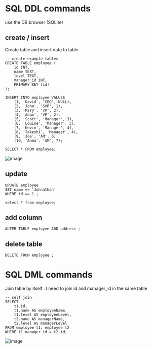 # SQL DDL commands
use the DB browser (SQLite)
## create / insert 
Create table and insert data to table
```
-- create example tables
CREATE TABLE employee (
    id INT,
    name TEXT,
    level TEXT,
    manager_id INT,
    PRIMARY KEY (id)
);

INSERT INTO employee VALUES 
	(1, 'David', 'CEO', NULL),
    (2, 'John', 'SVP', 1),
    (3, 'Mary', 'VP', 2),
    (4, 'Adam', 'VP', 2),
    (5, 'Scott', 'Manager', 3),
    (6, 'Louise', 'Manager', 3),
    (7, 'Kevin', 'Manager', 4),
    (8, 'Takeshi', 'Manager', 4),
    (9, 'Joe', 'AM', 6),
    (10, 'Anna', 'AM', 7);

SELECT * FROM employee;
```
![image](https://user-images.githubusercontent.com/85028821/206665150-49e260a2-8aa0-4e6b-98a3-df27f66fa191.png)

## update
```
UPDATE employee
SET name == 'Johnathan'
WHERE id == 1 ;

select * from employee; 
```
## add column
```
ALTER TABLE employee ADD address ; 
```
## delete table
```
DELETE FROM employee ;
```
# SQL DML commands


Join table by itself : I need to join id and manager_id in the same table
```
-- self join
SELECT 
	t1.id, 
    t1.name AS employeeName, 
    t1.level AS employeeLevel,
    t2.name AS managerName,
    t2.level AS managerLevel
FROM employee t1, employee t2
WHERE t1.manager_id = t2.id;
```
![image](https://user-images.githubusercontent.com/85028821/206661673-f3602345-2c6f-47aa-b25d-a8c8e56f663f.png)
